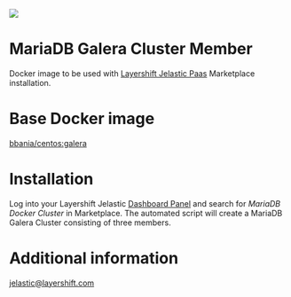 [![](https://badge.imagelayers.io/layershift/mariadb-galera:latest.svg)](https://imagelayers.io/?images=layershift/mariadb-galera:latest 'Get your own badge on imagelayers.io')

MariaDB Galera Cluster Member
======

Docker image to be used with [Layershift Jelastic Paas](http://www.layershift.com/hosting/jelastic-paas) Marketplace installation.

Base Docker image
======

[bbania/centos:galera](https://hub.docker.com/r/bbania/centos/)

Installation
======

Log into your Layershift Jelastic [Dashboard Panel](https://app.j.layershift.co.uk) and search for *MariaDB Docker Cluster* in Marketplace.
The automated script will create a MariaDB Galera Cluster consisting of three members.

Additional information
======

jelastic@layershift.com
